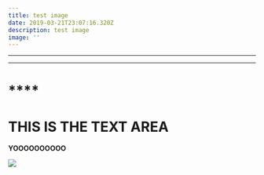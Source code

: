```yaml
---
title: test image
date: 2019-03-21T23:07:16.320Z
description: test image
image: ''
---
```

****

****

# ****

# **THIS IS THE TEXT AREA**

**YOOOOOOOOOO**



![](/img/gabe-and-klara.jpg)
